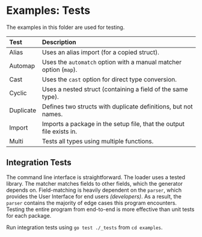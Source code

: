 # Examples: Tests

The examples in this folder are used for testing.


| Test      | Description                                                          |
| :-------- | :------------------------------------------------------------------- |
| Alias     | Uses an alias import (for a copied struct).                          |
| Automap   | Uses the `automatch` option with a manual matcher option (`map`).    |
| Cast      | Uses the `cast` option for direct type conversion.                   |
| Cyclic    | Uses a nested struct (containing a field of the same type).          |
| Duplicate | Defines two structs with duplicate definitions, but not names.       |
| Import    | Imports a package in the setup file, that the output file exists in. |
| Multi     | Tests all types using multiple functions.                            |

## Integration Tests

The command line interface is straightforward. The loader uses a tested library. The matcher matches fields to other fields, which the generator depends on. Field-matching is heavily dependent on the `parser`, which provides the User Interface for end users _(developers)_. As a result, the `parser` contains the majority of edge cases this program encounters. Testing the entire program from end-to-end is more effective than unit tests for each package.

Run integration tests using `go test ./_tests` from `cd examples`.